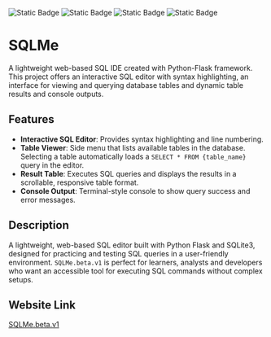 <img alt="Static Badge" src="https://img.shields.io/badge/sqlme-beta.v1-%23EF5350"> <img alt="Static Badge" src="https://img.shields.io/badge/sql-editor-%23EF5350"> <img alt="Static Badge" src="https://img.shields.io/badge/python-flask-%230288D1"> <img alt="Static Badge" src="https://img.shields.io/badge/sqlite-%230288D1">


# SQLMe


A lightweight web-based SQL IDE created with Python-Flask framework. This project offers an interactive SQL editor with syntax highlighting, an interface for viewing and querying database tables and dynamic table results and console outputs.

## Features

- **Interactive SQL Editor**: Provides syntax highlighting and line numbering.
- **Table Viewer**: Side menu that lists available tables in the database. Selecting a table automatically loads a `SELECT * FROM {table_name}` query in the editor.
- **Result Table**: Executes SQL queries and displays the results in a scrollable, responsive table format.
- **Console Output**: Terminal-style console to show query success and error messages.

## Description

A lightweight, web-based SQL editor built with Python Flask and SQLite3, designed for practicing and testing SQL queries in a user-friendly environment. `SQLMe.beta.v1` is perfect for learners, analysts and developers who want an accessible tool for executing SQL commands without complex setups. 

## Website Link

[SQLMe.beta.v1](https://wilful-ethyl-cggdev-34299826.koyeb.app/)
